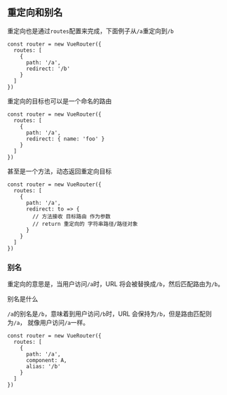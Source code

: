 ## 重定向和别名

重定向也是通过`routes`配置来完成，下面例子从`/a`重定向到`/b`

```
const router = new VueRouter({
  routes: [
    {
      path: '/a',
      redirect: '/b'
    }
  ]
})
```

重定向的目标也可以是一个命名的路由

```
const router = new VueRouter({
  routes: [
    {
      path: '/a',
      redirect: { name: 'foo' }
    }
  ]
})
```

甚至是一个方法，动态返回重定向目标

```
const router = new VueRouter({
  routes: [
    {
      path: '/a',
      redirect: to => {
        // 方法接收 目标路由 作为参数
        // return 重定向的 字符串路径/路径对象
      }
    }
  ]
})
```

### 别名

重定向的意思是，当用户访问`/a`时，URL 将会被替换成`/b`，然后匹配路由为`/b`。

别名是什么

`/a`的别名是`/b`，意味着到用户访问`/b`时，URL 会保持为`/b`，但是路由匹配则为`/a`，
就像用户访问`/a`一样。

```
const router = new VueRouter({
  routes: [
    {
      path: '/a',
      component: A,
      alias: '/b'
    }
  ]
})
```
